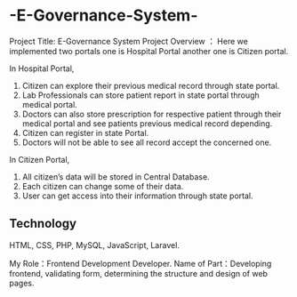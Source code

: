 # -E-Governance-System-

Project Title: E-Governance System
Project Overview ： Here we implemented two 
portals one is Hospital Portal another one is Citizen 
portal. 

In Hospital Portal,
1. Citizen can explore their previous medical 
record through state portal.
2. Lab Professionals can store patient report 
in state portal through medical portal.
3. Doctors can also store prescription for 
respective patient through their medical 
portal and see patients previous medical 
record depending.
4. Citizen can register in state Portal.
5. Doctors will not be able to see all record 
accept the concerned one.

In Citizen Portal,
1. All citizen’s data will be stored in Central 
Database.
2. Each citizen can change some of their 
data.
3. User can get access into their information 
through state portal.

Technology
----------
HTML, CSS, PHP, 
MySQL, 
JavaScript, 
Laravel.

My Role：Frontend 
Development Developer.
Name of Part：Developing 
frontend, validating form, 
determining the structure 
and design of web pages.
